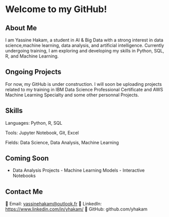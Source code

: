 #  Welcome to my GitHub!

## About Me

I am Yassine Hakam, a student in AI & Big Data with a strong interest in data science,machine learning, data analysis, and artificial intelligence. Currently undergoing training, I am exploring and developing my skills in Python, SQL, R, and Machine Learning.

##  Ongoing Projects

For now, my GitHub is under construction. I will soon be uploading projects related to my training in IBM Data Science Professional Certificate and AWS Machine Learning Specialty and some other personnal Projects.

##  Skills

Languages: Python, R, SQL

Tools: Jupyter Notebook, Git,  Excel

Fields: Data Science, Data Analysis, Machine Learning

## Coming Soon

- Data Analysis Projects - Machine Learning Models - Interactive Notebooks 

## Contact Me

📧 Email: yassinehakam@outlook.fr 🔗 LinkedIn: https://www.linkedin.com/in/yhakam/ 🔗 GitHub: github.com/yhakam
